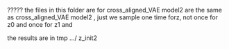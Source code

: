 ????? the files in this folder are for cross_aligned_VAE model2 are the same as cross_aligned_VAE model2 , just we sample one time forz, not once for z0 and once for z1 and


 the results are in tmp .../ z_init2





